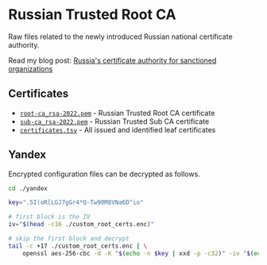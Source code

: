 # Russian Trusted Root CA

Raw files related to the newly introduced Russian national certificate authority.

Read my blog post: [Russia's certificate authority for sanctioned organizations]()

## Certificates

* [`root-ca_rsa-2022.pem`](root-ca_rsa-2022.pem) - Russian Trusted Root CA certificate
* [`sub-ca_rsa-2022.pem`](sub-ca_rsa-2022.pem) - Russian Trusted Sub CA certificate
* [`certificates.tsv`](cerrtificates.tsv) - All issued and identified leaf certificates

## Yandex

Encrypted configuration files can be decrypted as follows.

```bash
cd ./yandex

key=".5I(oR[LGJ7gGr4*Q-Tw90M8VNa6D^io"

# first block is the IV
iv="$(head -c16 ./custom_root_certs.enc)"

# skip the first block and decrypt
tail -c +17 ./custom_root_certs.enc | \
    openssl aes-256-cbc -d -K "$(echo -n $key | xxd -p -c32)" -iv "$(echo -n $iv | xxd -p)" | jq
```
